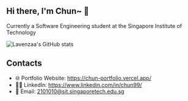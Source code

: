 ## Hi there, I'm Chun~ 👋 
Currently a Software Engineering student at the Singapore Institute of Technology

![Lavenzaa's GitHub stats](https://github-readme-stats.vercel.app/api?username=Lavenzaa\&rank_icon=github\&theme=tokyonight)

## Contacts
- :globe_with_meridians: Portfolio Website: https://chun-portfolio.vercel.app/
- :man_office_worker: LinkedIn: https://www.linkedin.com/in/chun99/
- :email: Email: 2101010@sit.singaporetech.edu.sg

